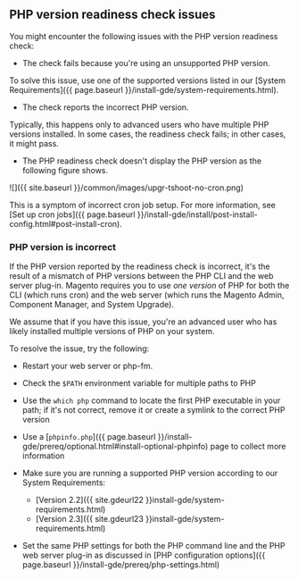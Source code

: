 
## PHP version readiness check issues

You might encounter the following issues with the PHP version readiness check:

* The check fails because you're using an unsupported PHP version.

To solve this issue, use one of the supported versions listed in our [System Requirements]({{ page.baseurl }}/install-gde/system-requirements.html).

* The check reports the incorrect PHP version.

Typically, this happens only to advanced users who have multiple PHP versions installed. In some cases, the readiness check fails; in other cases, it might pass.

* The PHP readiness check doesn't display the PHP version as the following figure shows.

 ![]({{ site.baseurl }}/common/images/upgr-tshoot-no-cron.png)

This is a symptom of incorrect cron job setup. For more information, see [Set up cron jobs]({{ page.baseurl }}/install-gde/install/post-install-config.html#post-install-cron).

### PHP version is incorrect

If the PHP version reported by the readiness check is incorrect, it's the result of a mismatch of PHP versions between the PHP CLI and the web server plug-in. Magento requires you to use *one version* of PHP for both the CLI (which runs cron) and the web server (which runs the Magento Admin, Component Manager, and System Upgrade).

We assume that if you have this issue, you're an advanced user who has likely installed multiple versions of PHP on your system.

To resolve the issue, try the following:

* Restart your web server or php-fm.
* Check the `$PATH` environment variable for multiple paths to PHP
* Use the `which php` command to locate the first PHP executable in your path; if it's not correct, remove it or create a symlink to the correct PHP version
* Use a [`phpinfo.php`]({{ page.baseurl }}/install-gde/prereq/optional.html#install-optional-phpinfo) page to collect more information
* Make sure you are running a supported PHP version according to our System Requirements:

  * [Version 2.2]({{ site.gdeurl22 }}install-gde/system-requirements.html)
  * [Version 2.3]({{ site.gdeurl23 }}install-gde/system-requirements.html)

* Set the same PHP settings for both the PHP command line and the PHP web server plug-in as discussed in [PHP configuration options]({{ page.baseurl }}/install-gde/prereq/php-settings.html)
